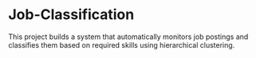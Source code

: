 # Job-Classification
This project builds a system that automatically monitors job postings and classifies them based on required skills using hierarchical clustering.
